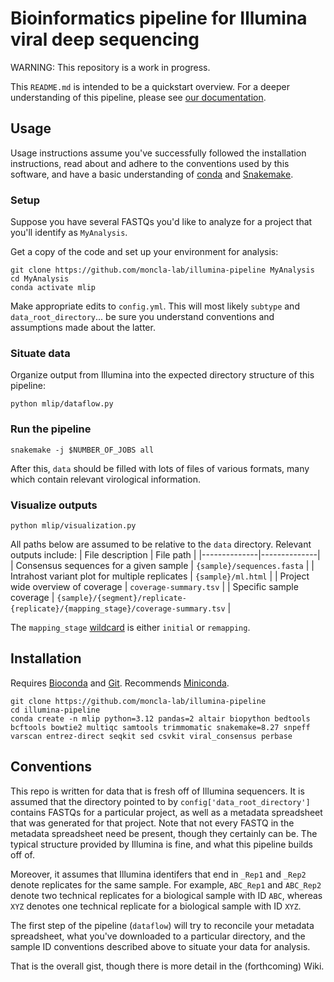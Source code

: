 # Bioinformatics pipeline for Illumina viral deep sequencing

WARNING: This repository is a work in progress.

This `README.md` is intended to be a quickstart overview. For a deeper understanding of this pipeline, please see [our documentation](https://github.com/moncla-lab/illumina-pipeline/blob/main/DOCUMENTATION.md).

## Usage

Usage instructions assume you've successfully followed the installation instructions, read about and adhere to the conventions used by this software, and have a basic understanding of [conda](https://docs.conda.io/en/latest/) and [Snakemake](https://snakemake.readthedocs.io/en/stable/).

### Setup
Suppose you have several FASTQs you'd like to analyze for a project that you'll identify as `MyAnalysis`.

Get a copy of the code and set up your environment for analysis:

```
git clone https://github.com/moncla-lab/illumina-pipeline MyAnalysis
cd MyAnalysis
conda activate mlip
```

Make appropriate edits to `config.yml`. This will most likely `subtype` and `data_root_directory`... be sure you understand conventions and assumptions made about the latter.

### Situate data

Organize output from Illumina into the expected directory structure of this pipeline:
```
python mlip/dataflow.py
```

### Run the pipeline

```
snakemake -j $NUMBER_OF_JOBS all
```

After this, `data` should be filled with lots of files of various formats, many which contain relevant virological information.

### Visualize outputs

```
python mlip/visualization.py
```

All paths below are assumed to be relative to the `data` directory. Relevant outputs include:
| File description     | File path     |
|--------------|--------------|
| Consensus sequences for a given sample | `{sample}/sequences.fasta` |
| Intrahost variant plot for multiple replicates | `{sample}/ml.html` |
| Project wide overview of coverage | `coverage-summary.tsv` |
| Specific sample coverage | `{sample}/{segment}/replicate-{replicate}/{mapping_stage}/coverage-summary.tsv` | 

The `mapping_stage` [wildcard](https://snakemake.readthedocs.io/en/stable/snakefiles/rules.html#wildcards) is either `initial` or `remapping`.
## Installation

Requires [Bioconda](https://bioconda.github.io/) and [Git](https://git-scm.com/). Recommends [Miniconda](https://docs.anaconda.com/miniconda/).

```
git clone https://github.com/moncla-lab/illumina-pipeline
cd illumina-pipeline
conda create -n mlip python=3.12 pandas=2 altair biopython bedtools bcftools bowtie2 multiqc samtools trimmomatic snakemake=8.27 snpeff varscan entrez-direct seqkit sed csvkit viral_consensus perbase
```

## Conventions

This repo is written for data that is fresh off of Illumina sequencers. It is assumed that the directory pointed to by `config['data_root_directory']` contains FASTQs for a particular project, as well as a metadata spreadsheet that was generated for that project. Note that not every FASTQ in the metadata spreadsheet need be present, though they certainly can be. The typical structure provided by Illumina is fine, and what this pipeline builds off of.

Moreover, it assumes that Illumina identifers that end in `_Rep1` and `_Rep2` denote replicates for the same sample. For example, `ABC_Rep1` and `ABC_Rep2` denote two technical replicates for a biological sample with ID `ABC`, whereas `XYZ` denotes one technical replicate for a biological sample with ID `XYZ`.

The first step of the pipeline (`dataflow`) will try to reconcile your metadata spreadsheet, what you've downloaded to a particular directory, and the sample ID conventions described above to situate your data for analysis.

That is the overall gist, though there is more detail in the (forthcoming) Wiki.
